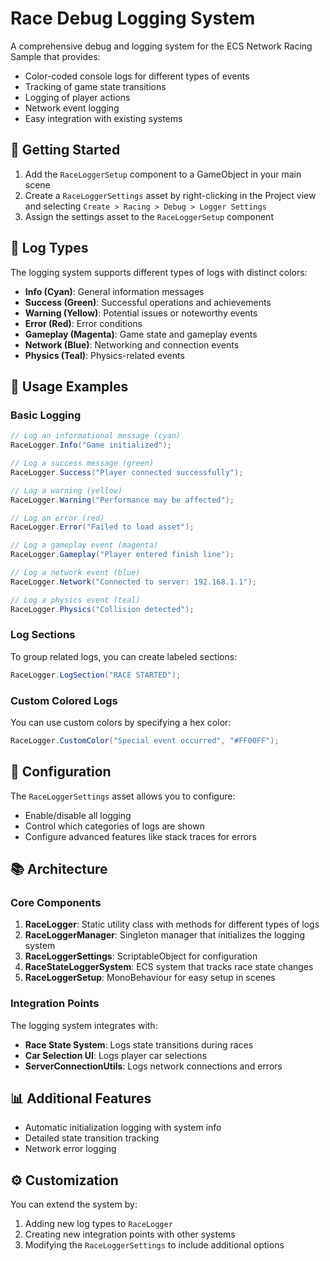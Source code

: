 # Race Debug Logging System

A comprehensive debug and logging system for the ECS Network Racing Sample that provides:

- Color-coded console logs for different types of events
- Tracking of game state transitions
- Logging of player actions
- Network event logging
- Easy integration with existing systems

## 🚀 Getting Started

1. Add the `RaceLoggerSetup` component to a GameObject in your main scene
2. Create a `RaceLoggerSettings` asset by right-clicking in the Project view and selecting `Create > Racing > Debug > Logger Settings`
3. Assign the settings asset to the `RaceLoggerSetup` component

## 📝 Log Types

The logging system supports different types of logs with distinct colors:

- **Info (Cyan)**: General information messages
- **Success (Green)**: Successful operations and achievements
- **Warning (Yellow)**: Potential issues or noteworthy events
- **Error (Red)**: Error conditions
- **Gameplay (Magenta)**: Game state and gameplay events
- **Network (Blue)**: Networking and connection events
- **Physics (Teal)**: Physics-related events

## 🧰 Usage Examples

### Basic Logging

```csharp
// Log an informational message (cyan)
RaceLogger.Info("Game initialized");

// Log a success message (green)
RaceLogger.Success("Player connected successfully");

// Log a warning (yellow)
RaceLogger.Warning("Performance may be affected");

// Log an error (red)
RaceLogger.Error("Failed to load asset");

// Log a gameplay event (magenta)
RaceLogger.Gameplay("Player entered finish line");

// Log a network event (blue)
RaceLogger.Network("Connected to server: 192.168.1.1");

// Log a physics event (teal)
RaceLogger.Physics("Collision detected");
```

### Log Sections

To group related logs, you can create labeled sections:

```csharp
RaceLogger.LogSection("RACE STARTED");
```

### Custom Colored Logs

You can use custom colors by specifying a hex color:

```csharp
RaceLogger.CustomColor("Special event occurred", "#FF00FF");
```

## 🔧 Configuration

The `RaceLoggerSettings` asset allows you to configure:

- Enable/disable all logging
- Control which categories of logs are shown
- Configure advanced features like stack traces for errors

## 📚 Architecture

### Core Components

1. **RaceLogger**: Static utility class with methods for different types of logs
2. **RaceLoggerManager**: Singleton manager that initializes the logging system
3. **RaceLoggerSettings**: ScriptableObject for configuration
4. **RaceStateLoggerSystem**: ECS system that tracks race state changes
5. **RaceLoggerSetup**: MonoBehaviour for easy setup in scenes

### Integration Points

The logging system integrates with:

- **Race State System**: Logs state transitions during races
- **Car Selection UI**: Logs player car selections
- **ServerConnectionUtils**: Logs network connections and errors

## 📊 Additional Features

- Automatic initialization logging with system info
- Detailed state transition tracking
- Network error logging

## ⚙️ Customization

You can extend the system by:

1. Adding new log types to `RaceLogger`
2. Creating new integration points with other systems
3. Modifying the `RaceLoggerSettings` to include additional options 